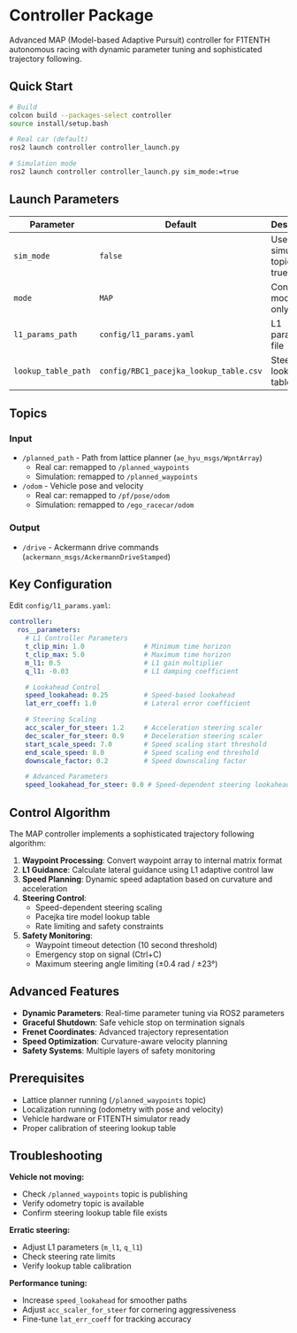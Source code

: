 # Controller Package

Advanced MAP (Model-based Adaptive Pursuit) controller for F1TENTH autonomous racing with dynamic parameter tuning and sophisticated trajectory following.

## Quick Start

```bash
# Build
colcon build --packages-select controller
source install/setup.bash

# Real car (default)
ros2 launch controller controller_launch.py

# Simulation mode
ros2 launch controller controller_launch.py sim_mode:=true
```

## Launch Parameters

| Parameter | Default | Description |
|-----------|---------|-------------|
| `sim_mode` | `false` | Use simulation topics if true |
| `mode` | `MAP` | Control mode (MAP only) |
| `l1_params_path` | `config/l1_params.yaml` | L1 parameters file |
| `lookup_table_path` | `config/RBC1_pacejka_lookup_table.csv` | Steering lookup table |

## Topics

### Input
- `/planned_path` - Path from lattice planner (`ae_hyu_msgs/WpntArray`)
  - Real car: remapped to `/planned_waypoints`
  - Simulation: remapped to `/planned_waypoints`
- `/odom` - Vehicle pose and velocity
  - Real car: remapped to `/pf/pose/odom`
  - Simulation: remapped to `/ego_racecar/odom`

### Output
- `/drive` - Ackermann drive commands (`ackermann_msgs/AckermannDriveStamped`)

## Key Configuration

Edit `config/l1_params.yaml`:

```yaml
controller:
  ros__parameters:
    # L1 Controller Parameters
    t_clip_min: 1.0               # Minimum time horizon
    t_clip_max: 5.0               # Maximum time horizon
    m_l1: 0.5                     # L1 gain multiplier
    q_l1: -0.03                   # L1 damping coefficient

    # Lookahead Control
    speed_lookahead: 0.25         # Speed-based lookahead
    lat_err_coeff: 1.0            # Lateral error coefficient

    # Steering Scaling
    acc_scaler_for_steer: 1.2     # Acceleration steering scaler
    dec_scaler_for_steer: 0.9     # Deceleration steering scaler
    start_scale_speed: 7.0        # Speed scaling start threshold
    end_scale_speed: 8.0          # Speed scaling end threshold
    downscale_factor: 0.2         # Speed downscaling factor

    # Advanced Parameters
    speed_lookahead_for_steer: 0.0 # Speed-dependent steering lookahead
```

## Control Algorithm

The MAP controller implements a sophisticated trajectory following algorithm:

1. **Waypoint Processing**: Convert waypoint array to internal matrix format
2. **L1 Guidance**: Calculate lateral guidance using L1 adaptive control law
3. **Speed Planning**: Dynamic speed adaptation based on curvature and acceleration
4. **Steering Control**:
   - Speed-dependent steering scaling
   - Pacejka tire model lookup table
   - Rate limiting and safety constraints
5. **Safety Monitoring**:
   - Waypoint timeout detection (10 second threshold)
   - Emergency stop on signal (Ctrl+C)
   - Maximum steering angle limiting (±0.4 rad / ±23°)

## Advanced Features

- **Dynamic Parameters**: Real-time parameter tuning via ROS2 parameters
- **Graceful Shutdown**: Safe vehicle stop on termination signals
- **Frenet Coordinates**: Advanced trajectory representation
- **Speed Optimization**: Curvature-aware velocity planning
- **Safety Systems**: Multiple layers of safety monitoring

## Prerequisites

- Lattice planner running (`/planned_waypoints` topic)
- Localization running (odometry with pose and velocity)
- Vehicle hardware or F1TENTH simulator ready
- Proper calibration of steering lookup table

## Troubleshooting

**Vehicle not moving:**
- Check `/planned_waypoints` topic is publishing
- Verify odometry topic is available
- Confirm steering lookup table file exists

**Erratic steering:**
- Adjust L1 parameters (`m_l1`, `q_l1`)
- Check steering rate limits
- Verify lookup table calibration

**Performance tuning:**
- Increase `speed_lookahead` for smoother paths
- Adjust `acc_scaler_for_steer` for cornering aggressiveness
- Fine-tune `lat_err_coeff` for tracking accuracy
